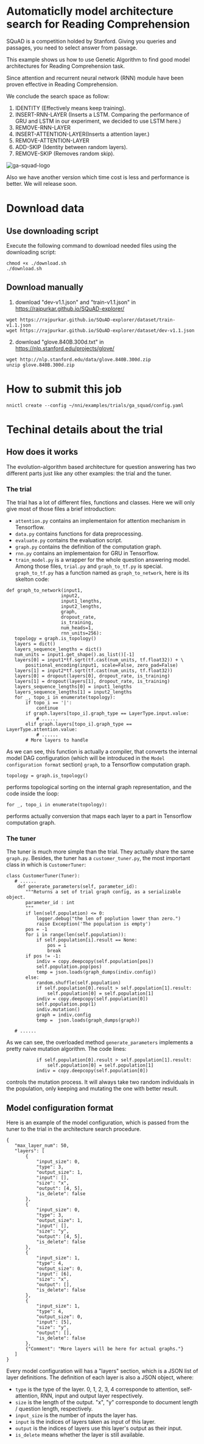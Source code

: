 # Automaticlly model architecture search for Reading Comprehension
SQuAD is a competition holded by Stanford. Giving you queries and passages, you need to select answer from passage.

This example shows us how to use Genetic Algorithm to find good model architectures for Reading Comprehension task.

Since attention and recurrent neural network (RNN) module have been proven effective in Reading Comprehension.

We conclude the search space as follow:

1. IDENTITY (Effectively means keep training).
2. INSERT-RNN-LAYER (Inserts a LSTM. Comparing the performance of GRU and LSTM in our experiment, we decided to use LSTM here.)
3. REMOVE-RNN-LAYER
4. INSERT-ATTENTION-LAYER(Inserts a attention layer.)
5. REMOVE-ATTENTION-LAYER
6. ADD-SKIP (Identity between random layers).
7. REMOVE-SKIP (Removes random skip).


![ga-squad-logo](./ga_squad.png)

Also we have another version which time cost is less and performance is better. We will release soon.


# Download data

## Use downloading script

Execute the following command to download needed files
using the downloading script:

```
chmod +x ./download.sh
./download.sh
```

## Download manually

1. download "dev-v1.1.json" and "train-v1.1.json" in https://rajpurkar.github.io/SQuAD-explorer/

```
wget https://rajpurkar.github.io/SQuAD-explorer/dataset/train-v1.1.json
wget https://rajpurkar.github.io/SQuAD-explorer/dataset/dev-v1.1.json
```

2. download "glove.840B.300d.txt" in https://nlp.stanford.edu/projects/glove/

```
wget http://nlp.stanford.edu/data/glove.840B.300d.zip
unzip glove.840B.300d.zip
```

# How to submit this job
```
nnictl create --config ~/nni/examples/trials/ga_squad/config.yaml
```

# Techinal details about the trial	
 ## How does it works	
The evolution-algorithm based architecture for question answering has two different parts just like any other examples: the trial and the tuner.	
 ### The trial	
 The trial has a lot of different files, functions and classes. Here we will only give most of those files a brief introduction:	
 * `attention.py` contains an implementaion for attention mechanism in Tensorflow.	
* `data.py` contains functions for data preprocessing.	
* `evaluate.py` contains the evaluation script.	
* `graph.py` contains the definition of the computation graph.	
* `rnn.py` contains an implementaion for GRU in Tensorflow.	
* `train_model.py` is a wrapper for the whole question answering model.	
 Among those files, `trial.py` and `graph_to_tf.py` is special.	
 `graph_to_tf.py` has a function named as `graph_to_network`, here is its skelton code:	
 ```	
def graph_to_network(input1,	
                     input2,	
                     input1_lengths,	
                     input2_lengths,	
                     graph,	
                     dropout_rate,	
                     is_training,	
                     num_heads=1,	
                     rnn_units=256):	
    topology = graph.is_topology()	
    layers = dict()	
    layers_sequence_lengths = dict()	
    num_units = input1.get_shape().as_list()[-1]	
    layers[0] = input1*tf.sqrt(tf.cast(num_units, tf.float32)) + \	
        positional_encoding(input1, scale=False, zero_pad=False)	
    layers[1] = input2*tf.sqrt(tf.cast(num_units, tf.float32))	
    layers[0] = dropout(layers[0], dropout_rate, is_training)	
    layers[1] = dropout(layers[1], dropout_rate, is_training)	
    layers_sequence_lengths[0] = input1_lengths	
    layers_sequence_lengths[1] = input2_lengths	
    for _, topo_i in enumerate(topology):	
        if topo_i == '|':	
            continue	
        if graph.layers[topo_i].graph_type == LayerType.input.value:	
            # ......	
        elif graph.layers[topo_i].graph_type == LayerType.attention.value:	
            # ......	
        # More layers to handle	
```	
 As we can see, this function is actually a compiler, that converts the internal model DAG configuration (which will be introduced in the `Model configuration format` section) `graph`, to a Tensorflow computation graph.	
 ```	
topology = graph.is_topology()	
```	
 performs topological sorting on the internal graph representation, and the code inside the loop:	
 ```	
for _, topo_i in enumerate(topology):	
```	
 performs actually conversion that maps each layer to a part in Tensorflow computation graph.	
 ### The tuner	
 The tuner is much more simple than the trial. They actually share the same `graph.py`. Besides, the tuner has a `customer_tuner.py`, the most important class in which is `CustomerTuner`:	
 ```	
class CustomerTuner(Tuner):	
    # ......	
     def generate_parameters(self, parameter_id):	
        """Returns a set of trial graph config, as a serializable object.	
        parameter_id : int	
        """	
        if len(self.population) <= 0:	
            logger.debug("the len of poplution lower than zero.")	
            raise Exception('The population is empty')	
        pos = -1	
        for i in range(len(self.population)):	
            if self.population[i].result == None:	
                pos = i	
                break	
        if pos != -1:	
            indiv = copy.deepcopy(self.population[pos])	
            self.population.pop(pos)	
            temp = json.loads(graph_dumps(indiv.config))	
        else:	
            random.shuffle(self.population)	
            if self.population[0].result > self.population[1].result:	
                self.population[0] = self.population[1]	
            indiv = copy.deepcopy(self.population[0])	
            self.population.pop(1)	
            indiv.mutation()	
            graph = indiv.config	
            temp =  json.loads(graph_dumps(graph))	
    	
    # ......	
```	
 As we can see, the overloaded method `generate_parameters` implements a pretty naive mutation algorithm. The code lines:	
 ```	
            if self.population[0].result > self.population[1].result:	
                self.population[0] = self.population[1]	
            indiv = copy.deepcopy(self.population[0])	
```	
 controls the mutation process. It will always take two random individuals in the population, only keeping and mutating the one with better result.	
 ## Model configuration format	
 Here is an example of the model configuration, which is passed from the tuner to the trial in the architecture search procedure.	
 ```	
{	
    "max_layer_num": 50,	
    "layers": [	
        {	
            "input_size": 0,	
            "type": 3,	
            "output_size": 1,	
            "input": [],	
            "size": "x",	
            "output": [4, 5],	
            "is_delete": false	
        },	
        {	
            "input_size": 0,	
            "type": 3,	
            "output_size": 1,	
            "input": [],	
            "size": "y",	
            "output": [4, 5],	
            "is_delete": false	
        },	
        {	
            "input_size": 1,	
            "type": 4,	
            "output_size": 0,	
            "input": [6],	
            "size": "x",	
            "output": [],	
            "is_delete": false	
        },	
        {	
            "input_size": 1,	
            "type": 4,	
            "output_size": 0,	
            "input": [5],	
            "size": "y",	
            "output": [],	
            "is_delete": false	
        },	
        {"Comment": "More layers will be here for actual graphs."}	
    ]	
}	
```	
 Every model configuration will has a "layers" section, which is a JSON list of layer definitions. The definition of each layer is also a JSON object, where:	
  * `type` is the type of the layer. 0, 1, 2, 3, 4 corresponde to attention, self-attention, RNN, input and output layer respectively.	
 * `size` is the length of the output. "x", "y" corresponde to document length / question length, respectively.	
 * `input_size` is the number of inputs the layer has.	
 * `input` is the indices of layers taken as input of this layer.	
 * `output` is the indices of layers use this layer's output as their input.	
 * `is_delete` means whether the layer is still available.
